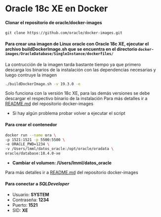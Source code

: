# Oracle 18c XE en Docker

#### Clonar el repositorio de oracle/docker-images

    git clone https://github.com/oracle/docker-images.git

#### Para crear una imagen de Linux oracle con Oracle 18c XE, ejecutar el archivo buildDockerImage.sh que se encuentra en el directorio `docker-images/OracleDatabase/SingleInstance/dockerfiles/`
La contrucción de la imagen tarda bastante tiempo ya que primero descarga los binarios de la instalación con las dependencias necesarias y luego contruye la imagen 

``` sh
./buildDockerImage.sh -v 19.3.0 -e
```
Solo funciona con la versión 18c XE, para las demás versiones se debe descargar el respectivo binario de la instalación 
Para más detalles ir a [README.md](https://github.com/oracle/docker-images/blob/master/OracleDatabase/SingleInstance/README.md) del repositorio docker-images
* Si hay algún problema probar volver a ejecutar el script
#### Para crear el contenedor
``` sh
docker run --name ora \
-p 1521:1521 -p 5500:5500 \
-e ORACLE_PWD=1234 \
-v /Users/lmml/datos_oracle:/opt/oracle/oradata \
oracle/database:18.4.0-xe
```
* **Cambiar el volumen: /Users/lmml/datos_oracle**

Para más detalles ir a [README.md](https://github.com/oracle/docker-images/blob/master/OracleDatabase/SingleInstance/README.md) del repositorio docker-images

#### Para conectar a *SQLDeveloper* 

* Usuario: **SYSTEM** 
* Contraseña: **1234** 
* Puerto: **1521** 
* SID: **XE**
